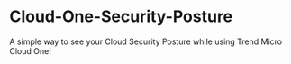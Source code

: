 # Cloud-One-Security-Posture
A simple way to see your Cloud Security Posture  while using Trend Micro Cloud One!
